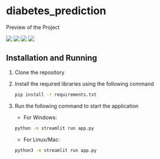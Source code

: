 # diabetes_prediction

Preview of the Project

![](images/1.PNG)
![](images/2.PNG)
![](images/3.PNG)
![](images/4.PNG)

## Installation and Running

1. Clone the repository
2. Install the required libraries using the following command

    ```bash
    pip install -r requirements.txt
    ```

3. Run the following command to start the application

    - For Windows:

    ```bash
    python -m streamlit run app.py
    ```

    - For Linux/Mac:

    ```bash
    python3 -m streamlit run app.py
    ```
